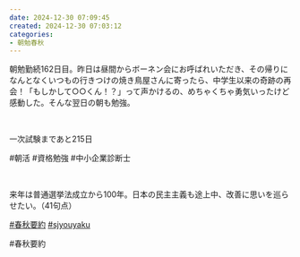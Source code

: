 ```yaml
---
date: 2024-12-30 07:09:45
created: 2024-12-30 07:03:12
categories:
- 朝勉春秋
---
```


朝勉勤続162日目。昨日は昼間からボーネン会にお呼ばれいただき、その帰りになんとなくいつもの行きつけの焼き鳥屋さんに寄ったら、中学生以来の奇跡の再会！「もしかして○○くん！？」って声かけるの、めちゃくちゃ勇気いったけど感動した。そんな翌日の朝も勉強。

<br>

一次試験まであと215日

#朝活 #資格勉強 #中小企業診断士

<br>

来年は普通選挙法成立から100年。日本の民主主義も途上中、改善に思いを巡らせたい。（41句点）

[#春秋要約](https://x.com/hashtag/%E6%98%A5%E7%A7%8B%E8%A6%81%E7%B4%84?src=hashtag_click) [#sjyouyaku](https://x.com/hashtag/sjyouyaku?src=hashtag_click)

#春秋要約